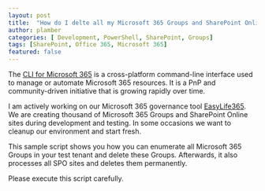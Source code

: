```yaml
---
layout: post
title:  "How do I delte all my Microsoft 365 Groups and SharePoint Online sites in my development environment?"
author: plamber
categories: [ Development, PowerShell, SharePoint, Groups]
tags: [SharePoint, Office 365, Microsoft 365]
featured: false
---
```

The [CLI for Microsoft 365](https://github.com/pnp/cli-microsoft365) is a cross-platform command-line interface used to manage or automate Microsoft 365 resources. It is a PnP and community-driven initiative that is growing rapidly over time. 

I am actively working on our Microsoft 365 governance tool [EasyLife365](https://www.easylife365.cloud). We are creating thousand of Microsoft 365 Groups and SharePoint Online sites during development and testing. In some occasions we want to cleanup our environment and start fresh.

This sample script shows you how you can enumerate all Microsoft 365 Groups in your test tenant and delete these Groups. Afterwards, it also processes all SPO sites and deletes them permanently. 

Please execute this script carefully. 

<script src="https://gist.github.com/plamber/eb504e417412f03e86e6f9b8269ac342.js"></script>